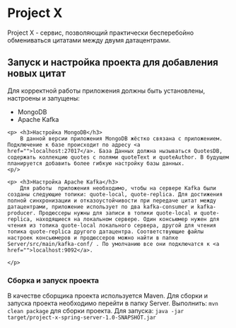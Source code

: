 <h1>Project X</h1>

<p> Project X - сервис, позволяющий практически бесперебойно обмениваться цитатами между двумя датацентрами.</p>
<h2> Запуск и настройка проекта для добавления новых цитат</h2>
<p>
	Для корректной работы приложения должны быть установлены, настроены и запущены:
	<ul>
		<li> MongoDB </li>
		<li> Apache Kafka</li>
	</ul>
	
	<p> <h3>Настройка MongoDB</h3>
		В данной версии приложения MongoDB жёстко связана с приложением. Подключение к базе происходит по адресу <a href="">localhost:27017</a>. База Данных должна нызываться QuotesDB, содержать коллекцию quotes c полями quoteText и quoteAuthor. В будущем планируется добавить более гибкую настройку базы данных. 
	<p/>
	
	<p> <h3>Настройка Apache Kafka</h3>
		Для работы  приложения необходимо, чтобы на сервере Kafka были созданы следующие топики: quote-local, quote-replica. Для достижения полной синхронизации и отказоустойчивости при передаче цитат между датацентрами, приложение использует по два kafka-consumer и kafka-producer. Продюссеры нужны для записи в топики quote-local и quote-replica, находящиеся на локальном сервере. Один консьюмер нужен для чтения из топика quote-local локального сервера, другой для чтения топика quote-replica другого датацентра. Соответствующие файлы настроек консьюмеров и продюссеров можно найти в папке Server/src/main/kafka-conf/ . По умолчанию все они подключатся к <a href="">localhost:9092</a>.

	</p>
</p>
<p>
	<h3> Сборка и запуск проекта</h3>
	В качестве сборщика проекта используется Maven. Для сборки и запуска проекта необходимо перейти в папку Server. Выполнить: <code lang="bash">mvn clean package</code> для сборки проекта. Для запуска: <code lang="bash">java -jar target/project-x-spring-server-1.0-SNAPSHOT.jar</code>

</p>
